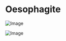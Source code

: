 # Oesophagite

![Image](.//media/gastro/Scan_0115.jpg)

![Image](.//media/gastro/Scan_0115_verso.jpg)
